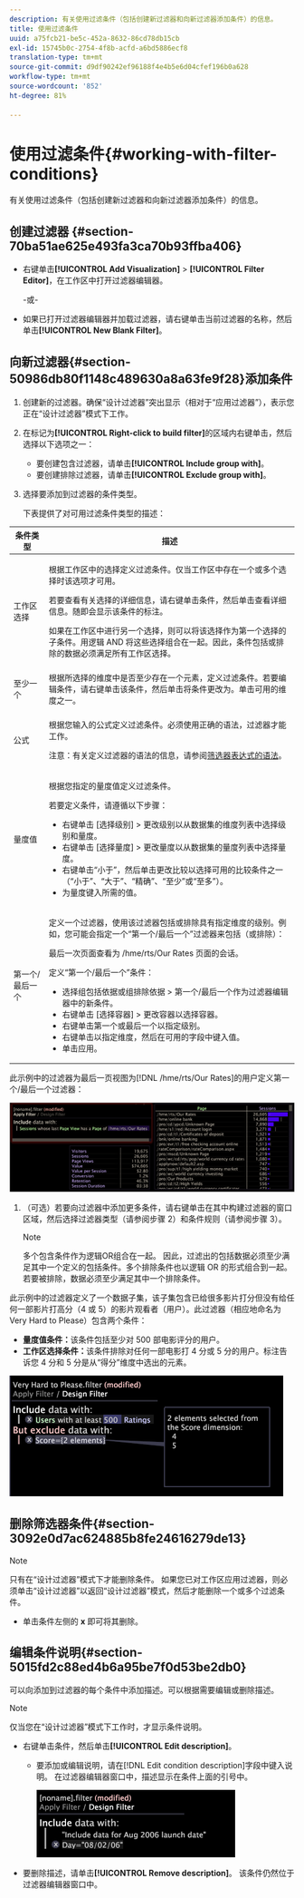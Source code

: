 ```yaml
---
description: 有关使用过滤条件（包括创建新过滤器和向新过滤器添加条件）的信息。
title: 使用过滤条件
uuid: a75fcb21-be5c-452a-8632-86cd78db15cb
exl-id: 15745b0c-2754-4f8b-acfd-a6bd5886ecf8
translation-type: tm+mt
source-git-commit: d9df90242ef96188f4e4b5e6d04cfef196b0a628
workflow-type: tm+mt
source-wordcount: '852'
ht-degree: 81%

---
```


# 使用过滤条件{#working-with-filter-conditions}

有关使用过滤条件（包括创建新过滤器和向新过滤器添加条件）的信息。

## 创建过滤器 {#section-70ba51ae625e493fa3ca70b93ffba406}

* 右键单击&#x200B;**[!UICONTROL Add Visualization]** > **[!UICONTROL Filter Editor]**，在工作区中打开过滤器编辑器。

   -或-

* 如果已打开过滤器编辑器并加载过滤器，请右键单击当前过滤器的名称，然后单击&#x200B;**[!UICONTROL New Blank Filter]**。

## 向新过滤器{#section-50986db80f1148c489630a8a63fe9f28}添加条件

1. 创建新的过滤器。确保“设计过滤器”突出显示（相对于“应用过滤器”），表示您正在“设计过滤器”模式下工作。
1. 在标记为&#x200B;**[!UICONTROL Right-click to build filter]**&#x200B;的区域内右键单击，然后选择以下选项之一：

   * 要创建包含过滤器，请单击&#x200B;**[!UICONTROL Include group with]**。
   * 要创建排除过滤器，请单击&#x200B;**[!UICONTROL Exclude group with]**。

1. 选择要添加到过滤器的条件类型。

   下表提供了对可用过滤条件类型的描述：

<table id="table_3B35B57FF32349F09E91E8256FF1672A"> 
 <thead> 
  <tr> 
   <th colname="col1" class="entry"> 条件类型 </th> 
   <th colname="col2" class="entry"> 描述 </th> 
  </tr>
 </thead>
 <tbody> 
  <tr> 
   <td colname="col1"> <p>工作区选择 </p> </td> 
   <td colname="col2"> <p>根据工作区中的选择定义过滤条件。仅当工作区中存在一个或多个选择时该选项才可用。 </p> <p>若要查看有关选择的详细信息，请右键单击条件，然后单击<span class="uicontrol">查看详细信息</span>。随即会显示该条件的标注。 </p> <p>如果在工作区中进行另一个选择，则可以将该选择作为第一个选择的子条件。用逻辑 AND 将这些选择组合在一起。因此，条件包括或排除的数据必须满足所有工作区选择。 </p> </td> 
  </tr> 
  <tr> 
   <td colname="col1"> <p>至少一个 </p> </td> 
   <td colname="col2">根据所选择的维度中是否至少存在一个元素，定义过滤条件。若要编辑条件，请右键单击该条件，然后单击<span class="uicontrol">将条件更改为</span>。单击可用的维度之一。 </td> 
  </tr> 
  <tr> 
   <td colname="col1"> <p>公式 </p> </td> 
   <td colname="col2"> <p>根据您输入的公式定义过滤条件。必须使用正确的语法，过滤器才能工作。 </p> <p> <p>注意：有关定义过滤器的语法的信息，请参阅<a href="../../../../home/c-get-started/c-qry-lang-syntx/c-syntx-fltr-exp.md#concept-72f2563f809747a2a3cff7ec72462a15">筛选器表达式的语法</a>。 </p> </p> </td> 
  </tr> 
  <tr> 
   <td colname="col1"> <p>量度值 </p> </td> 
   <td colname="col2"> <p>根据您指定的量度值定义过滤条件。 </p> <p>若要定义条件，请遵循以下步骤： 
     <ul id="ul_B69D31258A36460E94535709239CD165"> 
      <li id="li_51317A681E654DD7A9D997DF9F2F22BA">右键单击 <span class="uicontrol">[选择级别]</span> &gt; <span class="uicontrol">更改级别</span>以从数据集的维度列表中选择级别和量度。 </li> 
      <li id="li_975E56C335824FDCB988344952DE2E9F">右键单击 <span class="uicontrol">[选择量度]</span> &gt; <span class="uicontrol">更改量度</span>以从数据集的量度列表中选择量度。 </li> 
      <li id="li_D00B3AF3D8DE472C9D0E9EABBBCAAF61">右键单击“小于”，然后单击<span class="uicontrol">更改比较</span>以选择可用的比较条件之一（“小于”、“大于”、“精确”、“至少”或“至多”）。 </li> 
      <li id="li_3334CE0A0950448590E5442AB243F46B">为量度键入所需的值。 </li> 
     </ul> </p> </td> 
  </tr> 
  <tr> 
   <td colname="col1"> <p>第一个/最后一个 </p> </td> 
   <td colname="col2"> <p>定义一个过滤器，使用该过滤器包括或排除具有指定维度的级别。例如，您可能会指定一个“第一个/最后一个”过滤器来包括（或排除）： </p> <p>最后一次页面查看为 <span class="filepath">/hme/rts/Our Rates</span> 页面的会话。 </p> <p>定义“第一个/最后一个”条件： 
     <ul id="ul_5AD916DA093844B8AC70127B1EB9BFC8"> 
      <li id="li_AB9FF22ADC8843A79856FED60B9478FA">选择<span class="uicontrol">组包括依据</span>或<span class="uicontrol">组排除依据</span> &gt; <span class="uicontrol">第一个/最后一个</span>作为过滤器编辑器中的新条件。 </li> 
      <li id="li_92F536FCC2A74DDE97F66C6C45ACC3DC">右键单击 <span class="uicontrol">[选择容器]</span> &gt; <span class="uicontrol">更改容器</span>以选择容器。 </li> 
      <li id="li_1E5DBE04ABC74D84B7C0EF6886CDB5DC">右键单击<span class="uicontrol">第一个</span>或<span class="uicontrol">最后一个</span>以指定级别。 </li> 
      <li id="li_8B73EBF5D06E4513B5F0376EB2805D1C">右键单击以指定维度，然后在可用的字段中键入值。 </li> 
      <li id="li_A9E02EF6C6004DDF9B00EB853B6E54EE">单击<span class="uicontrol">应用</span>。 </li> 
     </ul> </p> </td> 
  </tr> 
 </tbody> 
</table>

此示例中的过滤器为最后一页视图为[!DNL /hme/rts/Our Rates]的用户定义第一个/最后一个过滤器：

![](assets/client-fil2.png)

1. （可选）若要向过滤器中添加更多条件，请右键单击在其中构建过滤器的窗口区域，然后选择过滤器类型（请参阅步骤 2）和条件规则（请参阅步骤 3）。

   >[!NOTE]
   >
   >多个包含条件作为逻辑OR组合在一起。 因此，过滤出的包括数据必须至少满足其中一个定义的包括条件。多个排除条件也以逻辑 OR 的形式组合到一起。若要被排除，数据必须至少满足其中一个排除条件。

此示例中的过滤器定义了一个数据子集，该子集包含已给很多影片打分但没有给任何一部影片打高分（4 或 5）的影片观看者（用户）。此过滤器（相应地命名为 Very Hard to Please）包含两个条件：

* **量度值条件：**&#x200B;该条件包括至少对 500 部电影评分的用户。
* **工作区选择条件：**&#x200B;该条件排除对任何一部电影打 4 分或 5 分的用户。标注告诉您 4 分和 5 分是从“得分”维度中选出的元素。

![](assets/vis_FilterEditor_ExampleMovies.png)

## 删除筛选器条件{#section-3092e0d7ac624885b8fe24616279de13}

>[!NOTE]
>
>只有在“设计过滤器”模式下才能删除条件。 如果您已对工作区应用过滤器，则必须单击“设计过滤器”以返回“设计过滤器”模式，然后才能删除一个或多个过滤条件。

* 单击条件左侧的 **x** 即可将其删除。

## 编辑条件说明{#section-5015fd2c88ed4b6a95be7f0d53be2db0}

可以向添加到过滤器的每个条件中添加描述。可以根据需要编辑或删除描述。

>[!NOTE]
>
>仅当您在“设计过滤器”模式下工作时，才显示条件说明。

* 右键单击条件，然后单击&#x200B;**[!UICONTROL Edit description]**。

   * 要添加或编辑说明，请在[!DNL Edit condition description]字段中键入说明。 在过滤器编辑器窗口中，描述显示在条件上面的引号中。

      ![](assets/vis_FilterEditor_ConditionDescription.png)

* 要删除描述，请单击&#x200B;**[!UICONTROL Remove description]**。 该条件仍然位于过滤器编辑器窗口中。
